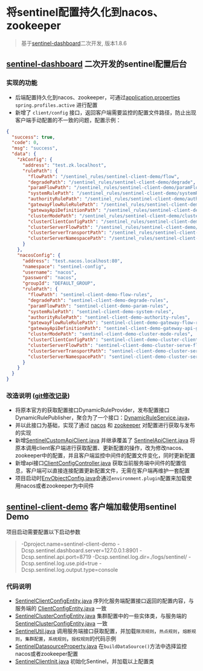 # 将sentinel配置持久化到nacos、zookeeper
> 基于[sentinel-dashboard](https://github.com/alibaba/Sentinel/tree/1.8.6/sentinel-dashboard)二次开发, 版本1.8.6

## [sentinel-dashboard](sentinel-dashboard) 二次开发的sentinel配置后台

### 实现的功能
* 后端配置持久化到nacos、zookeeper，可通过[application.properties](sentinel-dashboard%2Fsrc%2Fmain%2Fresources%2Fapplication.properties) `spring.profiles.active` 进行配置
* 新增了 `client/config` 接口，返回客户端需要监控的配置文件路径，防止出现客户端手动配置的不一致的问题，配置示例：
```json
{
  "success": true,
  "code": 0,
  "msg": "success",
  "data": {
    "zkConfig": {
      "address": "test.zk.localhost",
      "rulePath": {
        "flowPath": "/sentinel_rules/sentinel-client-demo/flow",
        "degradePath": "/sentinel_rules/sentinel-client-demo/degrade",
        "paramFlowPath": "/sentinel_rules/sentinel-client-demo/paramFlow",
        "systemRulePath": "/sentinel_rules/sentinel-client-demo/systemRules",
        "authorityRulePath": "/sentinel_rules/sentinel-client-demo/authorityRules",
        "gatewayFlowRuleRulePath": "/sentinel_rules/sentinel-client-demo/gatewayFlowRules",
        "gatewayApiDefinitionPath": "/sentinel_rules/sentinel-client-demo/gatewayApiGroupRules",
        "clusterModePath": "/sentinel_rules/sentinel-client-demo/clusterModeRules",
        "clusterClientConfigPath": "/sentinel_rules/sentinel-client-demo/clusterClientConfigRules",
        "clusterServerFlowPath": "/sentinel_rules/sentinel-client-demo/clusterServerFlowRules",
        "clusterServerTransportPath": "/sentinel_rules/sentinel-client-demo/clusterServerTransportRules",
        "clusterServerNamespacePath": "/sentinel_rules/sentinel-client-demo/clusterServerNamespaceRules"
      }
    },
    "nacosConfig": {
      "address": "test.nacos.localhost:80",
      "namespace": "sentinel-config",
      "username": "nacos",
      "password": "nacos",
      "groupId": "DEFAULT_GROUP",
      "rulePath": {
        "flowPath": "sentinel-client-demo-flow-rules",
        "degradePath": "sentinel-client-demo-degrade-rules",
        "paramFlowPath": "sentinel-client-demo-param-rules",
        "systemRulePath": "sentinel-client-demo-system-rules",
        "authorityRulePath": "sentinel-client-demo-authority-rules",
        "gatewayFlowRuleRulePath": "sentinel-client-demo-gateway-flow-rules",
        "gatewayApiDefinitionPath": "sentinel-client-demo-gateway-api-group-rules",
        "clusterModePath": "sentinel-client-demo-cluster-mode-rules",
        "clusterClientConfigPath": "sentinel-client-demo-cluster-client-config-rules",
        "clusterServerFlowPath": "sentinel-client-demo-cluster-serve-flow-rules",
        "clusterServerTransportPath": "sentinel-client-demo-cluster-server-transport-rules",
        "clusterServerNamespacePath": "sentinel-client-demo-cluster-server-namespace-rules"
      }
    }
  }
}
```
### 改造说明 ([git修改记录](https://github.com/vtroisWhite/vtrois-sentinel/commit/9eb9562b3999e5805bdb4d2c78c8494cea3f2577))
*  将原本官方的获取配置接口DynamicRuleProvider，发布配置接口DynamicRulePublisher，聚合为了一个接口：[DynamicRuleService.java](sentinel-dashboard%2Fsrc%2Fmain%2Fjava%2Fcom%2Falibaba%2Fcsp%2Fsentinel%2Fdashboard%2Frule%2FDynamicRuleService.java)，
*  并以此接口为基础，实现了通过
[nacos](sentinel-dashboard%2Fsrc%2Fmain%2Fjava%2Fcom%2Falibaba%2Fcsp%2Fsentinel%2Fdashboard%2Frule%2Fnacos)
和 [zookeeper](sentinel-dashboard%2Fsrc%2Fmain%2Fjava%2Fcom%2Falibaba%2Fcsp%2Fsentinel%2Fdashboard%2Frule%2Fzookeeper)
对配置进行获取与发布的实现
* 新增[SentinelCustomApiClient.java](sentinel-dashboard%2Fsrc%2Fmain%2Fjava%2Fcom%2Falibaba%2Fcsp%2Fsentinel%2Fdashboard%2Fservice%2FSentinelCustomApiClient.java) 
并继承覆盖了
[SentinelApiClient.java](sentinel-dashboard%2Fsrc%2Fmain%2Fjava%2Fcom%2Falibaba%2Fcsp%2Fsentinel%2Fdashboard%2Fclient%2FSentinelApiClient.java) 
将原本调用client客户端进行获取配置、更新配置的操作，改为修改nacos、zookeeper中的配置，并且客户端监控中间件的配置文件变化，同时更新配置
* 新增api接口[ClientConfigController.java](sentinel-dashboard%2Fsrc%2Fmain%2Fjava%2Fcom%2Falibaba%2Fcsp%2Fsentinel%2Fdashboard%2Fcontroller%2FClientConfigController.java) 获取当前服务端中间件的配置信息，客户端可以直接连接配置更新配置文件，无需在客户端再维护一套配置
* 项目启动时[EnvObjectConfig.java](sentinel-dashboard%2Fsrc%2Fmain%2Fjava%2Fcom%2Falibaba%2Fcsp%2Fsentinel%2Fdashboard%2Fconfig%2FEnvObjectConfig.java)会通过`environment.plugin`配置来加载使用nacos或者zookeeper为中间件

## [sentinel-client-demo](sentinel-client-demo) 客户端加载使用sentinel Demo
 项目启动需要配置以下启动参数
> -Dproject.name=sentinel-client-demo -Dcsp.sentinel.dashboard.server=127.0.0.1:8901 -Dcsp.sentinel.api.port=8719 -Dcsp.sentinel.log.dir=./logs/sentinel/ -Dcsp.sentinel.log.use.pid=true -Dcsp.sentinel.log.output.type=console
### 代码说明
* [SentinelClientConfigEntity.java](sentinel-client-demo%2Fsrc%2Fmain%2Fjava%2Fcom%2Fsentinel%2Fclient%2Fdemo%2Fconfig%2FSentinelClientConfigEntity.java) 
序列化服务端配置接口返回的配置内容，与服务端的
[ClientConfigEntity.java](sentinel-dashboard%2Fsrc%2Fmain%2Fjava%2Fcom%2Falibaba%2Fcsp%2Fsentinel%2Fdashboard%2Fdatasource%2Fentity%2FClientConfigEntity.java)
一致
* [SentinelClusterConfigEntity.java](sentinel-client-demo%2Fsrc%2Fmain%2Fjava%2Fcom%2Fsentinel%2Fclient%2Fdemo%2Fconfig%2FSentinelClusterConfigEntity.java)
集群配置中的一些实体类，与服务端的
[SentinelClusterConfigEntity.java](sentinel-dashboard%2Fsrc%2Fmain%2Fjava%2Fcom%2Falibaba%2Fcsp%2Fsentinel%2Fdashboard%2Frule%2Fentity%2FSentinelClusterConfigEntity.java)
一致
* [SentinelUtil.java](sentinel-client-demo%2Fsrc%2Fmain%2Fjava%2Fcom%2Fsentinel%2Fclient%2Fdemo%2Fconfig%2FSentinelUtil.java)
调用服务端接口获取配置，并加载`限流规则`，`热点规则`，`熔断规则`，`集群配置`，`系统规则`，`授权规则`的代码示例
* [SentinelDatasourceProperty.java](sentinel-client-demo%2Fsrc%2Fmain%2Fjava%2Fcom%2Fsentinel%2Fclient%2Fdemo%2Fconfig%2FSentinelDatasourceProperty.java)
在`buildDataSource()`方法中选择监控nacos或者zookeeper配置
* [SentinelClientInit.java](sentinel-client-demo%2Fsrc%2Fmain%2Fjava%2Fcom%2Fsentinel%2Fclient%2Fdemo%2Fconfig%2FSentinelClientInit.java) 初始化Sentinel，并加载以上配置类